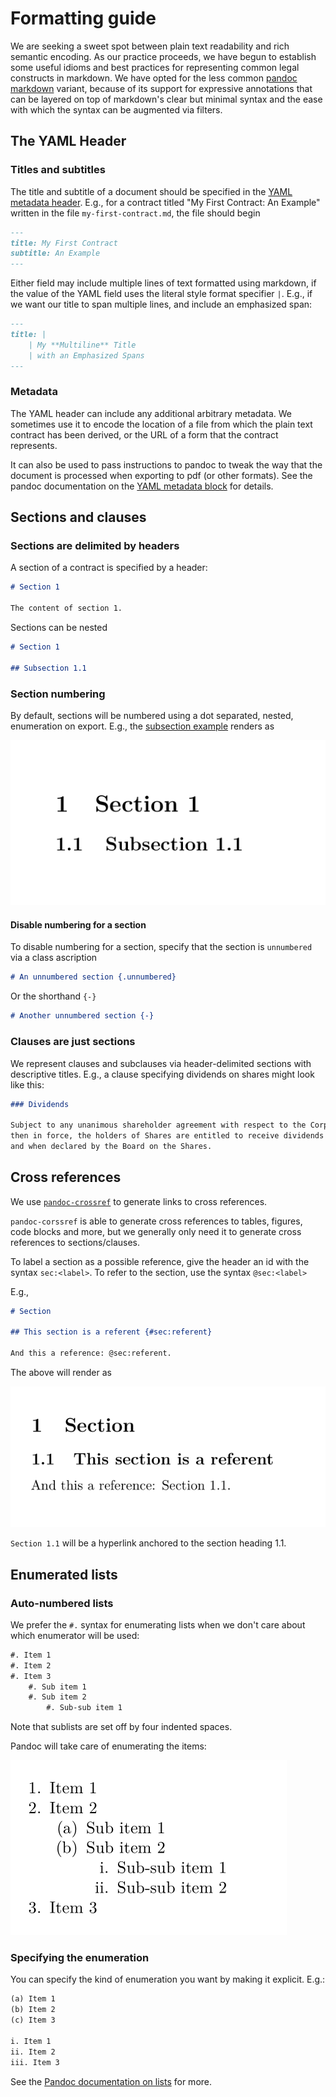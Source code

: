 # Formatting guide

We are seeking a sweet spot between plain text readability and rich semantic
encoding. As our practice proceeds, we have begun to establish some useful
idioms and best practices for representing common legal constructs in markdown.
We have opted for the less common [pandoc markdown][pandoc-markdown] variant,
because of its support for expressive annotations that can be layered on top of
markdown's clear but minimal syntax and the ease with which the syntax can be
augmented via filters.

## The YAML Header

### Titles and subtitles

The title and subtitle of a document should be specified in the [YAML metadata
header][yaml-header]. E.g., for a contract titled "My First Contract: An
Example" written in the file `my-first-contract.md`, the file should begin

```markdown
---
title: My First Contract
subtitle: An Example
---
```

Either field may include multiple lines of text formatted using markdown, if
the value of the YAML field uses the literal style format specifier `|`. E.g.,
if we want our title to span multiple lines, and include an emphasized span:

```markdown
---
title: |
    | My **Multiline** Title
    | with an Emphasized Spans
---
```

### Metadata

The YAML header can include any additional arbitrary metadata. We sometimes use
it to encode the location of a file from which the plain text contract has been
derived, or the URL of a form that the contract represents.

It can also be used to pass instructions to pandoc to tweak the way that the
document is processed when exporting to pdf (or other formats). See the pandoc
documentation on the [YAML metadata block][yaml-header] for details.

## Sections and clauses

### Sections are delimited by headers

A section of a contract is specified by a header:

```markdown
# Section 1

The content of section 1.
```

Sections can be nested

<a id="subsection-example"></a>
```markdown
# Section 1

## Subsection 1.1
```

### Section numbering

By default, sections will be numbered using a dot separated, nested, enumeration
on export. E.g., the [subsection example](#subsection-example) renders as

![Example showing sections prefixed with section and subsection number](./numbered-sections.png)

#### Disable numbering for a section

To disable numbering for a section, specify that the section is `unnumbered` via
a class ascription

```markdown
# An unnumbered section {.unnumbered}
```

Or the shorthand `{-}`

```markdown
# Another unnumbered section {-}
```

### Clauses are just sections

We represent clauses and subclauses via header-delimited sections with
descriptive titles. E.g., a clause specifying dividends on shares might
look like this:

```markdown
### Dividends

Subject to any unanimous shareholder agreement with respect to the Corporation
then in force, the holders of Shares are entitled to receive dividends if, as
and when declared by the Board on the Shares.
```

## Cross references

We use [`pandoc-crossref`][pandoc-crossref] to generate links to cross
references.

`pandoc-corssref` is able to generate cross references to tables, figures, code
blocks and more, but we generally only need it to generate cross references to
sections/clauses.

To label a section as a possible reference, give the header an id with the
syntax `sec:<label>`. To refer to the section, use the syntax `@sec:<label>`

E.g.,

```markdown
# Section

## This section is a referent {#sec:referent}

And this a reference: @sec:referent.
```

The above will render as

![Example showing section cross references](./cross-references.png)


`Section 1.1` will be a hyperlink anchored to the section heading 1.1.

## Enumerated lists

### Auto-numbered lists

We prefer the `#.` syntax for enumerating lists when we don't care about which 
enumerator will be used:

```markdown
#. Item 1
#. Item 2
#. Item 3
    #. Sub item 1
    #. Sub item 2
        #. Sub-sub item 1
```

Note that sublists are set off by four indented spaces.

Pandoc will take care of enumerating the items:

![Example showing enumerated lists](./enumerated-lists.png)

### Specifying the enumeration

You can specify the kind of enumeration you want by making it explicit. E.g.:

```markdown
(a) Item 1
(b) Item 2
(c) Item 3

i. Item 1
ii. Item 2
iii. Item 3
```

See the [Pandoc documentation on lists][pandoc-lists] for more.


[pandoc-markdown]: https://pandoc.org/MANUAL.html#pandocs-markdown

[yaml-header]: https://pandoc.org/MANUAL.html#extension-yaml_metadata_block

[pandoc-crossref]: http://lierdakil.github.io/pandoc-crossref/

[pandoc-lists]: https://pandoc.org/MANUAL.html#lists
